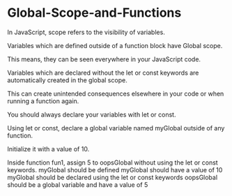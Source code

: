 # Global-Scope-and-Functions

In JavaScript, scope refers to the visibility of variables.

Variables which are defined outside of a function block have Global scope. 

This means,  they can be seen everywhere in your JavaScript code.

Variables which are declared without the let or const keywords are automatically created in the global scope.

This can create unintended consequences elsewhere in your code or when running a function again.

You should always declare your variables with let or const.

Using let or const,  declare a global variable named myGlobal outside of any function.

Initialize it with a value of 10.

Inside function fun1, assign 5 to oopsGlobal without using the let or const keywords.
myGlobal should be defined
myGlobal should have a value of 10
myGlobal should be declared using the let or const keywords
oopsGlobal should be a global variable and have a value of 5
